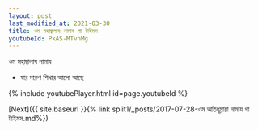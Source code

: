 ```yaml
---
layout: post
last_modified_at: 2021-03-30
title: ওম মহাজ্বালায নামায গা টাইমস
youtubeId: PkAS-MTvnMg
---
```

 
 
 ওম মহাজ্বালায নামায  
 
 -  যার দারুণ শিখার আলো আছে 
 
  
 
  
 
 
 
 
 
 


{% include youtubePlayer.html id=page.youtubeId %}
 
[Next]({{ site.baseurl }}{% link  split1/_posts/2017-07-28-ওম অতিধূম্রায়া নামায গা টাইমস.md%})
 
